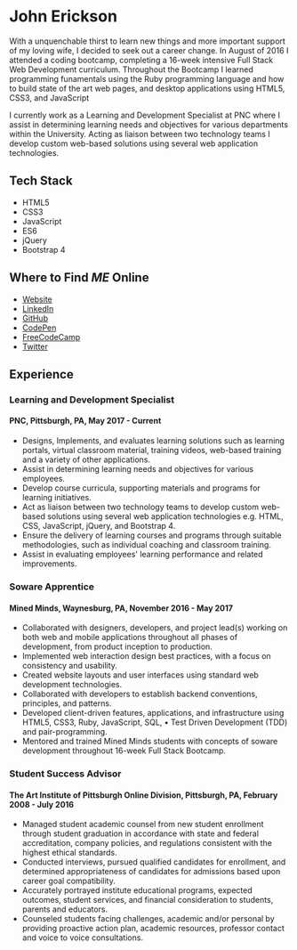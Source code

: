 # John Erickson

With a unquenchable thirst to learn new things and more important support of my loving wife, I decided to seek out a career change. In August of 2016 I attended a coding bootcamp, completing a 16-week intensive Full Stack Web Development curriculum. Throughout the Bootcamp I learned programming funamentals using the Ruby programming language and how to build state of the art web pages, and desktop applications using HTML5, CSS3, and JavaScript

I currently work as a Learning and Development Specialist at PNC where I assist in determining learning needs and objectives for various departments within the University. Acting as liaison between two technology teams I develop custom web-based solutions using several web application technologies.

## Tech Stack

* HTML5
* CSS3
* JavaScript
* ES6
* jQuery
* Bootstrap 4

## Where to Find ***ME*** Online

* [Website](https://johnerickson.netlify.com/)
* [LinkedIn](https://www.linkedin.com/in/john-erickson-70b3715)
* [GitHub](https://github.com/HeresJohnny5)
* [CodePen](https://codepen.io/HeresJohnny5/pens/public/)
* [FreeCodeCamp](https://www.freecodecamp.org/heresjohnny5)
* [Twitter](https://twitter.com/ericksonjohn01)

## Experience

### Learning and Development Specialist
#### PNC, Pittsburgh, PA, May 2017 - Current
* Designs, Implements, and evaluates learning solutions such as learning portals, virtual classroom material, training videos, web-based training and a
variety of other applications.
* Assist in determining learning needs and objectives for various employees.
* Develop course curricula, supporting materials and programs for learning initiatives.
* Act as liaison between two technology teams to develop custom web-based solutions using several web application technologies e.g. HTML, CSS,
JavaScript, jQuery, and Bootstrap 4.
* Ensure the delivery of learning courses and programs through suitable methodologies, such as individual coaching and classroom training.
* Assist in evaluating employees' learning performance and related improvements.

### Soware Apprentice
#### Mined Minds, Waynesburg, PA, November 2016 - May 2017
* Collaborated with designers, developers, and project lead(s) working on both web and mobile applications throughout all phases of development,
from product inception to production.
* Implemented web interaction design best practices, with a focus on consistency and usability.
* Created website layouts and user interfaces using standard web development technologies.
* Collaborated with developers to establish backend conventions, principles, and patterns.
* Developed client-driven features, applications, and infrastructure using HTML5, CSS3, Ruby, JavaScript, SQL, • Test Driven Development (TDD) and
pair-programming.
* Mentored and trained Mined Minds students with concepts of soware development throughout 16-week Full Stack Bootcamp.

### Student Success Advisor
#### The Art Institute of Pittsburgh Online Division, Pittsburgh, PA, February 2008 - July 2016
* Managed student academic counsel from new student enrollment through student graduation in accordance with state and federal accreditation,
company policies, and regulations consistent with the highest ethical standards.
* Conducted interviews, pursued qualified candidates for enrollment, and determined appropriateness of candidates for admissions based upon career
goal compatibility.
* Accurately portrayed institute educational programs, expected outcomes, student services, and financial consideration to students, parents and
educators.
* Counseled students facing challenges, academic and/or personal by providing proactive action plan, academic resources, professor contact and voice
to voice consultations.
